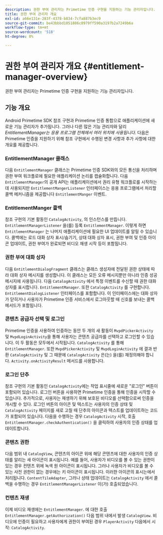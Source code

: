 ```yaml
---
description: 권한 부여 관리자는 Primetime 인증 구현을 지원하는 기능 관리자입니다.
title: 권한 부여 관리자 개요
exl-id: a66e131e-283f-4378-b834-7cfa887b3ec9
source-git-commit: be43bbbd1051886c8979ff590a3197b2a7249b6a
workflow-type: tm+mt
source-wordcount: '518'
ht-degree: 0%

---
```


# 권한 부여 관리자 개요 {#entitlement-manager-overview}

권한 부여 관리자는 Primetime 인증 구현을 지원하는 기능 관리자입니다.

## 기능 개요

Android Primetime SDK 참조 구현과 Primetime 인증 통합으로 애플리케이션에 새로운 기능 관리자가 추가됩니다. 그러나 다른 많은 기능 관리자와 달리 *EntitlementManager는 응용 프로그램 전체에서 여러 위치에 사용됩니다*. 다음은 Primetime 인증을 지원하기 위해 참조 구현에서 수행된 변경 사항과 추가 사항에 대한 개요를 제공합니다.

### EntitlementManager 클래스

다음 `EntitlementManager` 클래스는 Primetime 인증 SDK와의 모든 통신을 처리하며 권한 부여 워크플로에 필요한 애플리케이션 논리를 캡슐화합니다. 다음 `EntitlementManager`의 공개 API는 애플리케이션에서 권리 유형 워크플로를 시작하는 데 사용되지만 `EntitlementMangerListener` 인터페이스는 응용 프로그램에서 처리할 콜백 메커니즘을 제공합니다 `EntitlementManger` 이벤트.

### EntitlementManger 콜백

참조 구현의 기본 활동인 `CatalogActivity`, 의 인스턴스를 만듭니다. `EntitlementManagerListener` 을(를) 등록 `EntitlementManager`. 이렇게 하면 `EntitlementManager` 는 나머지 애플리케이션에 필요한 UI 업데이트를 알릴 수 있습니다. 콜백에는 로드 대화 상자 표시/숨기기, 상태 대화 상자 표시, 권한 부여 및 인증 아이콘 업데이트, 권한 부여가 완료되면 비디오 재생 시작 등이 포함됩니다.

### 권한 부여 대화 상자

다음 `EntitlementDialogFragment` 클래스는 클래스 생성자에 전달된 권한 상태에 따라 대화 상자 메시지를 생성합니다. 이 클래스는 모든 오류 메시지뿐만 아니라 인증 성공 메시지에 사용됩니다. 다음 `CatalogActivity` 에서 특정 이벤트를 수신할 때 권한 대화 상자를 표시합니다. `EntitlementManager`. 또한 `CatalogActivity` 를 구현합니다. `EntitlementDialogListener` 인터페이스를 포함합니다. 이 인터페이스에는 대화 상자가 닫히거나 사용자가 Primetime 인증 서비스에서 로그아웃할 때 신호를 보내는 콜백 메서드가 포함됩니다.

### 콘텐츠 공급자 선택 및 로그인

Primetime 인증을 사용하여 인증하는 동안 두 개의 새 활동이 `MvpdPickerActivity` 및 `MvpdLoginActivity`을 통해 사용자는 콘텐츠 공급자를 선택하고 로그인할 수 있습니다. 이 두 활동은 모두에서 시작됩니다. `CatalogActivity` 를 통해 `EntitlementManager`. 또한 `MvpdPickerActivity` 및 `MvpdLoginActivity` 에 결과 반환 `CatalogActivity` 및 그 때문에 `CatalogActivity` 은(는) 을(를) 재정의해야 합니다. `Activity.onActivityResult` 메서드를 사용합니다.

### 로그인 단추

참조 구현의 기본 활동인 `CatalogActivity`에는 작업 표시줄에 새로운 &quot;로그인&quot; 버튼이 포함되어 있습니다. 로그인 버튼을 사용하면 Primetime 인증을 통해 인증을 시작할 수 있습니다. 추가적으로, 사용자는 재생하기 위해 보호된 비디오를 선택함으로써 인증을 개시할 수 있다. 로그인 버튼의 아이콘 및 텍스트는 사용자의 인증 상태 및 `CatalogActivity` 페이지를 새로 고칠 때 단추의 아이콘과 텍스트를 업데이트하는 코드가 포함되어 있습니다. 다음을 수행하는 경우 `CatalogActivity` 시작, 호출 `EntitlementManager.checkAuthentication()` 을 클릭하여 사용자의 인증 상태를 업데이트합니다.

### 콘텐츠 권한

다음 범위 내 `CatalogView`, 콘텐츠의 아이콘 위에 해당 콘텐츠에 대한 사용자의 인증 상태를 알리는 새 아이콘이 표시됩니다. 예를 들어, 사용자가 비디오를 볼 수 있는 권한이 있는 경우 컨텐츠 위에 녹색 원 아이콘이 표시됩니다. 그러나 사용자가 비디오를 볼 수 있는 사전 권한이 없는 경우에는 키 아이콘이 표시됩니다. 이러한 아이콘의 표시는에서 처리됩니다. `ContentTileAdapter`, 그러나 상태 업데이트는 `CatalogActivity` 에서 콜백을 수행하는 경우 `EntitlementManagerListener` 이(가) 호출되었습니다.

### 컨텐츠 재생

이제 비디오 재생에는 `EntitlementManager`. 에 대한 호출 `EntitlementManager.getAuthorization()` 다음 범위 내에서 발생 `CatalogView`. 비디오에 인증이 필요하고 사용자에게 권한이 부여된 경우 `PlayerActivity` 다음에서 시작: `CatalogActivity`.
